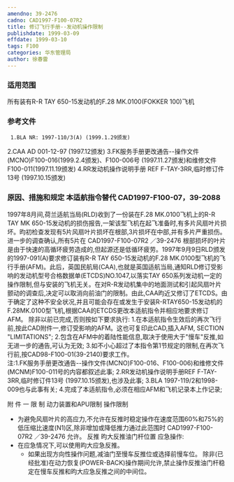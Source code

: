 ```yaml
---
amendno: 39-2476
cadno: CAD1997-F100-07R2
title: 修订飞行手册--发动机操作限制
publishdate: 1999-03-09
effdate: 1999-03-10
tags: F100
categories: 华东管理局
author: 徐春雷
---
```


### 适用范围 
所有装有R-R TAY 650-15发动机的F.28 MK.0100(FOKKER 100)飞机

### 参考文件
     1.BLA NR: 1997-110/3(A) (1999.1.29颁发) 
2.CAA AD 001-12-97 (1997.12颁发) 
    3.FK服务手册更改通告--操作文件(MCNO)F100-016(1999.2.4颁发)、F100-006号 (1997.11.27颁发)和维修文件 F100-011(1997.11.19颁发) 
    4.RR发动机操作说明手册 REF F-TAY-3RR,临时修订件 13号 (1997.10.15颁发) 


### 原因、措施和规定 本适航指令替代 CAD1997-F100-07，39-2088 
1997年8月间,荷兰适航当局(RLD)收到了一份装在F.28 MK.0100飞机上的R-R TAY MK 650-15发动机的损伤报告,一架该型飞机在起飞准备时,有多片风扇叶片损坏。昀初检查发现有5片风扇叶片损坏在根部,3片损坏在中部,并有多片严重损伤。进一步的调查确认,所有5片在
 CAD1997-F100-07R2 ／39-2476 
根部损坏的叶片是由于快速的高循环疲劳造成的,但起源还是低循环疲劳。1997年9月9日RLD颁发的1997-091(A)要求修订装有R-R TAY 650-15发动机的F.28 MK.0100型飞机的飞行手册(AFM)。此后，英国民航局(CAA),也就是英国适航当局,通知RLD修订受影响的发动机型号合格数据单(ETCDS)NO.1047,以落实TAY 650系列发动机一定的操作限制,但与安装的飞机无关。在对R-R发动机集中的地面测试和引起风扇叶片颤动的调查后,决定可以取消向前油门的限制。由此,CAA昀近又修订了ETCDS。由于确定了这种不安全状况,并且可能会存在或发生于安装R-RTAY650-15发动机的F.28MK.0100型飞机,根据CAA的ETCDS更改本适航指令并相应地要求修订AFM。 
    除非以前已完成,否则按如下要求执行: 
    1.在本适航指令生效后的再次飞行前,按此CAD附件一,修订受影响的AFM。这也可复印此CAD,插入AFM, SECTION  "LIMITATIONS"; 
    2.包含在AFM中的着陆性能信息,取决于使用大于"慢车"反推,如无进一步的通告,可认为无效; 
    3.如不小心超过了本指令第1节规定的限制,在再次飞行前,按CAD98-F100-01(39-2140)要求工作。  
    注:1.FK服务手册更改通告--操作文件(MCNO)F100-016、F100-006)和维修文件(MCNM)F100-011号的内容都叙述此事; 
       2.RR发动机操作说明手册REF F-TAY-3RR,临时修订件13号 (1997.10.15颁发),也涉及此事; 
3.BLA 1997-119/2和1998-009也与此事有关; 
       4.完成了本适航指令,必须在相应AFM和飞机记录本上作记录; 


附 件 一 
限 制 动力装置和APU限制 操作限制 
* 为避免风扇叶片的高应力,不允许在反推时稳定操作在速度范围60%和75%的低压缩比速度(N1)区,除非增加或降低推力通过此范围时
 CAD1997-F100-07R2 ／39-2476 
允许。 反推 昀大反推油门杆位置 应急操作: 
* 在应急情况下,可以使用昀大应急反推。 
     - 如果出现方向性操作问题,减油门至慢车反推位或选择前慢车位。 
除非(已经批准)在动力恢复(POWER-BACK)操作期间允许,禁止操作反推油门杆稳定在慢车反推和昀大应急反推之间的中间位。
